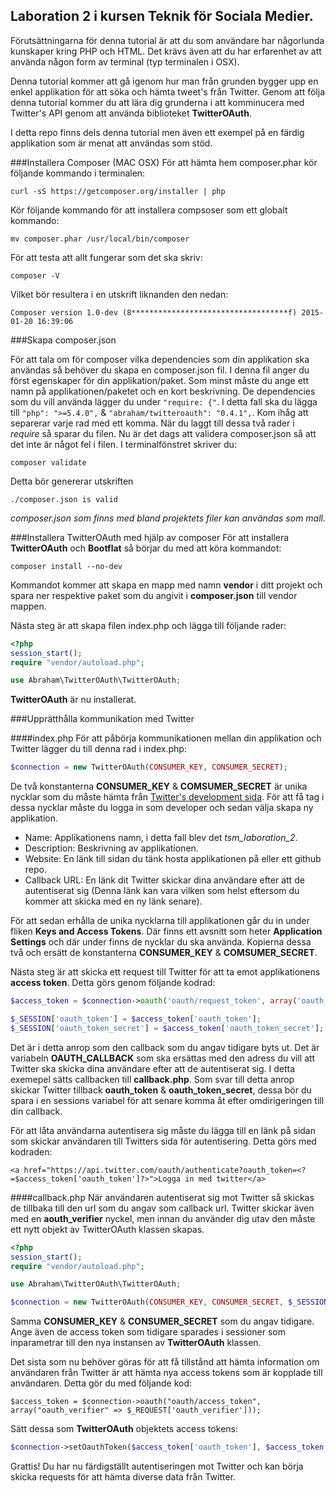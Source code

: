 Laboration 2 i kursen Teknik för Sociala Medier.
------------------------------------------------
Förutsättningarna för denna tutorial är att du som användare har någorlunda kunskaper kring PHP och HTML. Det krävs även att du har erfarenhet av att använda någon form av terminal (typ terminalen i OSX).

Denna tutorial kommer att gå igenom hur man från grunden bygger upp en enkel applikation för att söka och hämta tweet's från Twitter. Genom att följa denna tutorial kommer du att lära dig grunderna i att komminucera med Twitter's API genom att använda biblioteket **TwitterOAuth**.

I detta repo finns dels denna tutorial men även ett exempel på en färdig applikation som är menat att användas som stöd.

###Installera Composer (MAC OSX)
För att hämta hem composer.phar kör följande kommando i terminalen:
```
curl -sS https://getcomposer.org/installer | php
```

Kör följande kommando för att installera compsoser som ett globalt kommando:
```
mv composer.phar /usr/local/bin/composer
```

För att testa att allt fungerar som det ska skriv:
```
composer -V
```

Vilket bör resultera i en utskrift liknanden den nedan:
```
Composer version 1.0-dev (8***********************************f) 2015-01-20 16:39:06
```

###Skapa composer.json

För att tala om för composer vilka dependencies som din applikation ska användas så behöver du skapa en composer.json fil. I denna fil anger du först egenskaper för din applikation/paket. Som minst måste du ange ett namn på applikationen/paketet och en kort beskrivning. De dependencies som du vill använda lägger du under ``"require: {"``. I detta fall ska du lägga till ``"php": ">=5.4.0",`` & ``"abraham/twitteroauth": "0.4.1",``. Kom ihåg att separerar varje rad med ett komma. När du laggt till dessa två rader i *require* så sparar du filen. Nu är det dags att validera composer.json så att det inte är något fel i filen. I terminalfönstret skriver du:
```
composer validate
```

Detta bör genererar utskriften 
```
./composer.json is valid
```

*composer.json som finns med bland projektets filer kan användas som mall.*

###Installera TwitterOAuth med hjälp av composer
För att installera **TwitterOAuth** och **Bootflat** så börjar du med att köra kommandot:
```
composer install --no-dev
```
Kommandot kommer att skapa en mapp med namn **vendor** i ditt projekt och spara ner respektive paket som du angivit i **composer.json** till vendor mappen.

Nästa steg är att skapa filen index.php och lägga till följande rader:
```PHP
<?php
session_start();
require "vendor/autoload.php";

use Abraham\TwitterOAuth\TwitterOAuth;
```

**TwitterOAuth** är nu installerat.

###Upprätthålla kommunikation med Twitter

####index.php
För att påbörja kommunikationen mellan din applikation och Twitter lägger du till denna rad i index.php:
```PHP
$connection = new TwitterOAuth(CONSUMER_KEY, CONSUMER_SECRET);
```

De två konstanterna **CONSUMER_KEY** & **COMSUMER_SECRET** är unika nycklar som du måste hämta från [Twitter's development sida](https://apps.twitter.com/). För att få tag i dessa nycklar måste du logga in som developer och sedan välja skapa ny applikation.
*   Name: Applikationens namn, i detta fall blev det *tsm_laboration_2*.
*   Description: Beskrivning av applikationen.
*   Website: En länk till sidan du tänk hosta applikationen på eller ett github repo.
*   Callback URL: En länk dit Twitter skickar dina användare efter att de autentiserat sig (Denna länk kan vara vilken som helst eftersom du kommer att skicka med en ny länk senare).

För att sedan erhålla de unika nycklarna till applikationen går du in under fliken **Keys and Access Tokens**. Där finns ett avsnitt som heter **Application Settings** och där under finns de nycklar du ska använda. Kopierna dessa två och ersätt de konstanterna **CONSUMER_KEY** & **COMSUMER_SECRET**.

Nästa steg är att skicka ett request till Twitter för att ta emot applikationens **access token**. Detta görs genom följande kodrad:
```PHP
$access_token = $connection->oauth('oauth/request_token', array('oauth_callback' => OAUTH_CALLBACK));

$_SESSION['oauth_token'] = $access_token['oauth_token'];
$_SESSION['oauth_token_secret'] = $access_token['oauth_token_secret'];
```

Det är i detta anrop som den callback som du angav tidigare byts ut. Det är variabeln **OAUTH_CALLBACK** som ska ersättas med den adress du vill att Twitter ska skicka dina användare efter att de autentiserat sig. I detta exemepel sätts callbacken till **callback.php**. Som svar till detta anrop skickar Twitter tillback **oauth_token** & **oauth_token_secret**, dessa bör du spara i en sessions variabel för att senare komma åt efter omdirigeringen till din callback.

För att låta användarna autentisera sig måste du lägga till en länk på sidan som skickar användaren till Twitters sida för autentisering. Detta görs med kodraden:
```
<a href="https://api.twitter.com/oauth/authenticate?oauth_token=<?=$access_token['oauth_token']?>">Logga in med twitter</a>
```

####callback.php
När användaren autentiserat sig mot Twitter så skickas de tillbaka till den url som du angav som callback url. Twitter skickar även med en **aouth_verifier** nyckel, men innan du använder dig utav den måste ett nytt objekt av TwitterOAuth klassen skapas.
```PHP
<?php
session_start();
require "vendor/autoload.php";

use Abraham\TwitterOAuth\TwitterOAuth;

$connection = new TwitterOAuth(CONSUMER_KEY, CONSUMER_SECRET, $_SESSION['oauth_token'], $_SESSION['oauth_token_secret']);
```

Samma **CONSUMER_KEY** & **CONSUMER_SECRET** som du angav tidigare. Ange även de access token som tidigare sparades i sessioner som inparametrar till den nya instansen av **TwitterOAuth** klassen.

Det sista som nu behöver göras för att få tillstånd att hämta information om användaren från Twitter är att hämta nya access tokens som är kopplade till användaren. Detta gör du med följande kod:
```
$access_token = $connection->oauth("oauth/access_token", array("oauth_verifier" => $_REQUEST['oauth_verifier']));
```

Sätt dessa som **TwitterOAuth** objektets access tokens:
```PHP
$connection->setOauthToken($access_token['oauth_token'], $access_token['oauth_token_secret']);
```

Grattis! Du har nu färdigställt autentiseringen mot Twitter och kan börja skicka requests för att hämta diverse data från Twitter.

